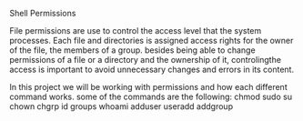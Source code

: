 Shell Permissions

File permissions are use to control the access level that the system processes. Each file and directories is assigned access rights for the
owner of the file, the members of a group. besides being able to change permissions of a file or a directory and the ownership of it, controlingthe access is important to avoid unnecessary changes and errors in its content.

In this project we will be working with permissions and how each different command works.
some of the commands are the following:
chmod
sudo
su
chown
chgrp
id
groups
whoami
adduser
useradd
addgroup

